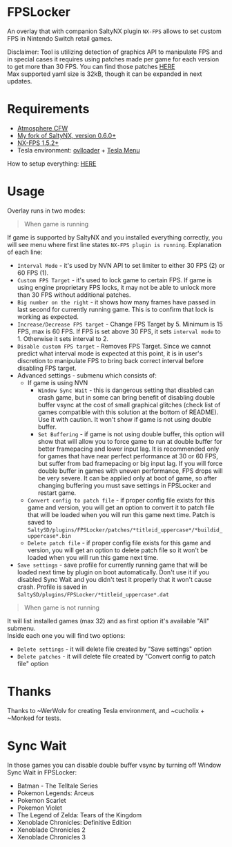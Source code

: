 # FPSLocker

An overlay that with companion SaltyNX plugin `NX-FPS` allows to set custom FPS in Nintendo Switch retail games.

Disclaimer: Tool is utilizing detection of graphics API to manipulate FPS and in special cases it requires using patches made per game for each version to get more than 30 FPS. You can find those patches [HERE](https://github.com/masagrator/FPSLocker-Warehouse)<br>
Max supported yaml size is 32kB, though it can be expanded in next updates.

# Requirements
- [Atmosphere CFW](https://github.com/Atmosphere-NX/Atmosphere/releases)
- [My fork of SaltyNX, version 0.6.0+](https://github.com/masagrator/SaltyNX/releases)
- [NX-FPS 1.5.2+](https://github.com/masagrator/NX-FPS/releases)
- Tesla environment: [ovlloader](https://github.com/WerWolv/nx-ovlloader/releases) + [Tesla Menu](https://github.com/WerWolv/Tesla-Menu/releases)

How to setup everything: [HERE](https://gist.github.com/masagrator/65fcbd5ad09243399268d145aaab899b)

# Usage

Overlay runs in two modes:<br>
> When game is running

If game is supported by SaltyNX and you installed everything correctly, you will see menu where first line states `NX-FPS plugin is running`.
Explanation of each line:
- `Interval Mode` - it's used by NVN API to set limiter to either 30 FPS (2) or 60 FPS (1). 
- `Custom FPS Target` - it's used to lock game to certain FPS. If game is using engine proprietary FPS locks, it may not be able to unlock more than 30 FPS without additional patches.
- `Big number on the right` - it shows how many frames have passed in last second for currently running game. This is to confirm that lock is working as expected.
- `Increase/Decrease FPS target` - Change FPS Target by 5. Minimum is 15 FPS, max is 60 FPS. If FPS is set above 30 FPS, it sets `interval mode` to 1. Otherwise it sets interval to 2.
- `Disable custom FPS target` - Removes FPS Target. Since we cannot predict what interval mode is expected at this point, it is in user's discretion to manipulate FPS to bring back correct interval before disabling FPS target.
- Advanced settings - submenu which consists of:
  - If game is using NVN
    - `Window Sync Wait` - this is dangerous setting that disabled can crash game, but in some can bring benefit of disabling double buffer vsync at the cost of small graphical glitches (check list of games compatible with this solution at the bottom of README). Use it with caution. It won't show if game is not using double buffer. 
    - `Set Buffering` - if game is not using double buffer, this option will show that will allow you to force game to run at double buffer for better framepacing and lower input lag. It is recommended only for games that have near perfect performance at 30 or 60 FPS, but suffer from bad framepacing or big input lag. If you will force double buffer in games with uneven performance, FPS drops will be very severe. It can be applied only at boot of game, so after changing buffering you must save settings in FPSLocker and restart game.
  - `Convert config to patch file` - if proper config file exists for this game and version, you will get an option to convert it to patch file that will be loaded when you will run this game next time. Patch is saved to `SaltySD/plugins/FPSLocker/patches/*titleid_uppercase*/*buildid_uppercase*.bin`
  - `Delete patch file` - if proper config file exists for this game and version, you will get an option to delete patch file so it won't be loaded when you will run this game next time.
- `Save settings` - save profile for currently running game that will be loaded next time by plugin on boot automatically. Don't use it if you disabled Sync Wait and you didn't test it properly that it won't cause crash. Profile is saved in `SaltySD/plugins/FPSLocker/*titleid_uppercase*.dat`

> When game is not running

It will list installed games (max 32) and as first option it's available "All" submenu.<br>
Inside each one you will find two options:
- `Delete settings` - it will delete file created by "Save settings" option
- `Delete patches` - it will delete file created by "Convert config to patch file" option

# Thanks
Thanks to ~WerWolv for creating Tesla environment, and ~cucholix + ~Monked for tests.

# Sync Wait
In those games you can disable double buffer vsync by turning off Window Sync Wait in FPSLocker:
- Batman - The Telltale Series
- Pokemon Legends: Arceus
- Pokemon Scarlet
- Pokemon Violet
- The Legend of Zelda: Tears of the Kingdom 
- Xenoblade Chronicles: Definitive Edition
- Xenoblade Chronicles 2
- Xenoblade Chronicles 3
